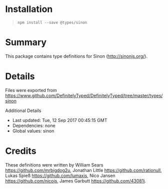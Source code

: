 # Installation
> `npm install --save @types/sinon`

# Summary
This package contains type definitions for Sinon (http://sinonjs.org/).

# Details
Files were exported from https://www.github.com/DefinitelyTyped/DefinitelyTyped/tree/master/types/sinon

Additional Details
 * Last updated: Tue, 12 Sep 2017 00:45:15 GMT
 * Dependencies: none
 * Global values: sinon

# Credits
These definitions were written by William Sears <https://github.com/mrbigdog2u>, Jonathan Little <https://github.com/rationull>, Lukas Spieß <https://github.com/lumaxis>, Nico Jansen <https://github.com/nicojs>, James Garbutt <https://github.com/43081j>.
